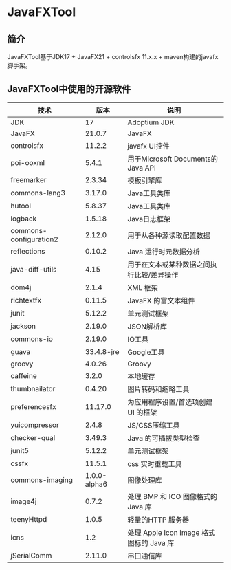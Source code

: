 # JavaFXTool

## 简介

JavaFXTool基于JDK17 + JavaFX21 + controlsfx 11.x.x + maven构建的javafx脚手架。

## JavaFXTool中使用的开源软件

| 技术                     | 版本           | 说明                               |
|------------------------|--------------|----------------------------------|
| JDK                    | 17           | Adoptium JDK                     |
| JavaFX                 | 21.0.7       | JavaFX                           |
| controlsfx             | 11.2.2       | javafx UI控件                      |
| poi-ooxml              | 5.4.1        | 用于Microsoft Documents的Java API   |
| freemarker             | 2.3.34       | 模板引擎库                            |
| commons-lang3          | 3.17.0       | Java工具类库                         |
| hutool                 | 5.8.37       | Java工具类库                         |
| logback                | 1.5.18       | Java日志框架                         |
| commons-configuration2 | 2.12.0       | 用于从各种源读取配置数据                     |
| reflections            | 0.10.2       | Java 运行时元数据分析                    |
| java-diff-utils        | 4.15         | 用于在文本或某种数据之间执行比较/差异操作            |
| dom4j                  | 2.1.4        | XML 框架                           |
| richtextfx             | 0.11.5       | JavaFX 的富文本组件                    |
| junit                  | 5.12.2       | 单元测试框架                           |
| jackson                | 2.19.0       | JSON解析库                          |
| commons-io             | 2.19.0       | IO工具                             |
| guava                  | 33.4.8-jre   | Google工具                         |
| groovy                 | 4.0.26       | Groovy                           |
| caffeine               | 3.2.0        | 本地缓存                             |
| thumbnailator          | 0.4.20       | 图片转码和缩略工具                        |
| preferencesfx          | 11.17.0      | 为应用程序设置/首选项创建 UI 的框架             |
| yuicompressor          | 2.4.8        | JS/CSS压缩工具                       |
| checker-qual           | 3.49.3       | Java 的可插拔类型检查                    |
| junit5                 | 5.12.2       | 单元测试框架                           |
| cssfx                  | 11.5.1       | css 实时重载工具                       |
| commons-imaging        | 1.0.0-alpha6 | 图像处理库                            |
| image4j                | 0.7.2        | 处理 BMP 和 ICO 图像格式的 Java 库        |
| teenyHttpd             | 1.0.5        | 轻量的HTTP 服务器                      |
| icns                   | 1.2          | 处理 Apple Icon Image 格式图标的 Java 库 |
| jSerialComm            | 2.11.0       | 串口通信库                            |
